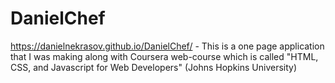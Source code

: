 # DanielChef
https://danielnekrasov.github.io/DanielChef/ - This is a one page application that I was making along with Coursera web-course
which is called "HTML, CSS, and Javascript for Web Developers" (Johns Hopkins University)

